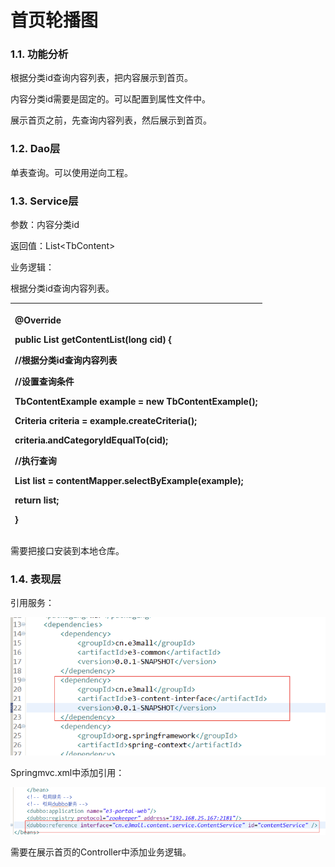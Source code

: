 # 首页轮播图

### 1.1. 功能分析

根据分类id查询内容列表，把内容展示到首页。

内容分类id需要是固定的。可以配置到属性文件中。

展示首页之前，先查询内容列表，然后展示到首页。

### 1.2. Dao层

单表查询。可以使用逆向工程。

### 1.3. Service层

参数：内容分类id

返回值：List&lt;TbContent&gt;

业务逻辑：

根据分类id查询内容列表。

<table>
  <thead>
    <tr>
      <th style="text-align:left">
        <p>@Override</p>
        <p> <b>public</b> List
          <TbContent>getContentList(<b>long</b> cid) {</p>
        <p>//根据分类id查询内容列表</p>
        <p>//设置查询条件</p>
        <p>TbContentExample example = <b>new</b> TbContentExample();</p>
        <p>Criteria criteria = example.createCriteria();</p>
        <p>criteria.andCategoryIdEqualTo(cid);</p>
        <p>//执行查询</p>
        <p>List
          <TbContent>list = contentMapper.selectByExample(example);</p>
        <p> <b>return</b> list;</p>
        <p>}</p>
      </th>
    </tr>
  </thead>
  <tbody></tbody>
</table>需要把接口安装到本地仓库。

### 1.4. 表现层

引用服务：

![](../../.gitbook/assets/image%20%28167%29.png)

Springmvc.xml中添加引用：

![](../../.gitbook/assets/image%20%2844%29.png)

需要在展示首页的Controller中添加业务逻辑。

